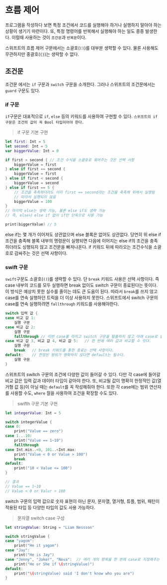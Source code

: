 # 흐름 제어

프로그램을 작성하다 보면 특정 조건에서 코드를 실행해야 하거나 실행하지 말아야 하는 상황이 생기기 마련이다. 또, 특정 명령어를 반복해서 실행해야 하는 일도 종종 발생한다. 이럴때 사용하는 것이 `조건문`과 `반복문`이다. 

스위프트의 흐름 제어 구문에서는 소괄호(`()`)를 대부분 생햑할 수 있다. 물론 사용해도 무관하지만 중괄호(`{}`)는 생략할 수 없다.

## 조건문

조건문 에서는 `if` 구문과 `switch` 구문을 소개한다. 그러나 스위프트의 조건문에서는 `guard` 구문도 있다. 

### if 구문
`if`구문은 대표적으로 `if`, `else` 등의 키워드를 사용하여 구현할 수 있다. `스위프트의 if 구문은 조건의 값이 꼭 Bool 타입이어야 한다.`

> if 구문 기본 구현
```Swift
let first: Int = 5
let second: Int = 5
var biggerValue: Int = 0

if first > second { // 조건 수식을 소괄호로 묶어주는 것은 선택 사항
    biggerValue = first
} else if first == second {
    biggerValue = first
} else if first < second {
    biggerValue = second
} else if first == 5 {
    // 조건을 축족하더라도 이미 first == second라는 조건을 축족해 위에서 실행됨
    // 따라서 실행되지 않음
    biggerValue = 100
}
// 마지막 else는 생략 가능, 물론 else if도 생략 가능
// 즉, else나 else if 없이 if만 단독으로 사용 가능

print(biggerValue) // 5
```

else if는 몇 개가 이어져도 상관없으며 else 블록은 없어도 상관없다. 당연히 위 else if 조건을 충족해 블록 내부의 명령문이 실행되면 다음에 이어지는 else if의 조건을 충족하더라도 싱행되지 않고 조건문을 빠져나온다. if 키워드 뒤에 따라오는 조건수식을 소괄호로 감싸주는 것은 선택 사항이다. 

### swift 구문
`swift`구문도 소괄호(`()`)를 생략할 수 있다. 단 `break` 키워드 사용은 선택 사항이다. 즉 case 내부의 코드를 모두 실행하면 break 없이도 switch 구문이 종료된다는 뜻이다. 이 방식은 예상치 못한 실수를 줄이는 데도 큰 도움이 된다. 따라서 `break`를 쓰지 않고 case를 연속 실행하던 트릭을 더 이상 사용하지 못한다. 스위프트에서 switch 구문의 case를 연속 실행하려면 `fallthrough` 키워드를 사용해야한다. 

```Swift
switch 입력 값 {
case 비교 값 1:
    실행 구분
case 비교 값 2:
    실행 구문
    fallthrough // 이번 case를 마치고 switch 구문을 탈출하지 않고 아래 case로 넘어간다
case 비교 값 3, 비교 값 4, 비교 값 5:   // 한 번에 여러 값과 비교할 수 잇다.
    실행 구문
    break   // break 키워드를 통한 종료는 선택 사항이다.
default:    // 한정된 범위가 명확하지 않다면 default는 필수다.
    실행 구문
}
```

스위프트의 switch 구문의 조건에 다양한 값이 들어갈 수 있다. 다만 각 case에 들어갈 비교 값은 입력 값과 데이터 타입이 같아야 한다. 또, 비교될 값이 명확히 한정적인 값(열거형 값 등)이 아닐 때는 `default`를 꼭 작성해줘야 한다. 또한 각 case에는 범위 연산자를 사용할 수도, `where` 절을 사용하여 조건을 확장할 수도 있다. 

>swifth 구문 기본 구현
```Swift
let integerValue: Int = 5

switch integerValue {
case 0:
    print("Value == zero")
case 1...10:
    print("Value == 1~10")
    fallthrough
case Int.min..<0, 101..<Int.max:
    print("Value < 0 or Value > 100")
    break
default:
    print("10 < Value <= 100")
}

// 결과
// Value == 1~10
// Value < 0 or Valur > 100
```

switch 구문의 입력 값으로 숫자 표현이 아닌 문자, 문자열, 열거형, 튜플, 범위, 패턴이 적용된 타입 등 다양한 타입의 값도 사용 가능하다.

>문자열 switch case 구성
```Swift
let stringValue: String = "Liam Nessson"

switch stringValue {
case "yagom":
    print("He it yagom")
case "Jay":
    print("He is Jay")
case "Jenny", "Joker", "Nova":  // 여러 개의 항목을 한 번에 case로 지정해주는 것도 가능하다.
    print("He or She if \(stringValue)")
default:
    print("\(stringValue) said 'I don't know who you are")
}
```